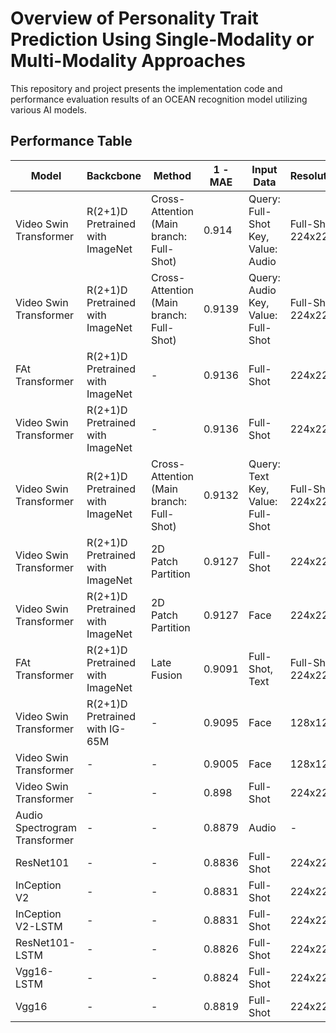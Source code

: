 # Overview of Personality Trait Prediction Using Single-Modality or Multi-Modality Approaches
This repository and project presents the implementation code and performance evaluation results of an OCEAN recognition model utilizing various AI models.

## Performance Table

|Model                        |Backcbone                       |Method                                  |1 - MAE|Input Data                       |Resolution         |Frame|
|-----------------------------|--------------------------------|----------------------------------------|-------|---------------------------------|-------------------|-----|
|Video Swin Transformer       |R(2+1)D Pretrained with ImageNet|Cross-Attention (Main branch: Full-Shot)|0.914  |Query: Full-Shot Key, Value: Audio|Full-Shot : 224x224|15   |
|Video Swin Transformer       |R(2+1)D Pretrained with ImageNet|Cross-Attention (Main branch: Full-Shot)|0.9139 |Query: Audio Key, Value: Full-Shot|Full-Shot : 224x224|15   |
|FAt Transformer              |R(2+1)D Pretrained with ImageNet|-                                       |0.9136 |Full-Shot                        |224x224            |15   |
|Video Swin Transformer       |R(2+1)D Pretrained with ImageNet|-                                       |0.9136 |Full-Shot                        |224x224            |15   |
|Video Swin Transformer       |R(2+1)D Pretrained with ImageNet|Cross-Attention (Main branch: Full-Shot)|0.9132 |Query: Text Key, Value: Full-Shot |Full-Shot : 224x224|15   |
|Video Swin Transformer       |R(2+1)D Pretrained with ImageNet|2D Patch Partition                      |0.9127 |Full-Shot                        |224x224            |15   |
|Video Swin Transformer       |R(2+1)D Pretrained with ImageNet|2D Patch Partition                      |0.9127 |Face                             |224x224            |15   |
|FAt Transformer              |R(2+1)D Pretrained with ImageNet|Late Fusion                             |0.9091 |Full-Shot, Text                  |Full-Shot : 224x224|15   |
|Video Swin Transformer       |R(2+1)D Pretrained with IG-65M  |-                                       |0.9095 |Face                             |128x128            |15   |
|Video Swin Transformer       |-                               |-                                       |0.9005 |Face                             |128x128            |15   |
|Video Swin Transformer       |-                               |-                                       |0.898  |Full-Shot                        |224x224            |15   |
|Audio Spectrogram Transformer|-                               |-                                       |0.8879 |Audio                            |-                  |-    |
|ResNet101                    |-                               |-                                       |0.8836 |Full-Shot                        |224x224            |15   |
|InCeption V2                 |-                               |-                                       |0.8831 |Full-Shot                        |224x224            |15   |
|InCeption V2-LSTM            |-                               |-                                       |0.8831 |Full-Shot                        |224x224            |15   |
|ResNet101-LSTM               |-                               |-                                       |0.8826 |Full-Shot                        |224x224            |15   |
|Vgg16-LSTM                   |-                               |-                                       |0.8824 |Full-Shot                        |224x224            |15   |
|Vgg16                        |-                               |-                                       |0.8819 |Full-Shot                        |224x224            |15   |
